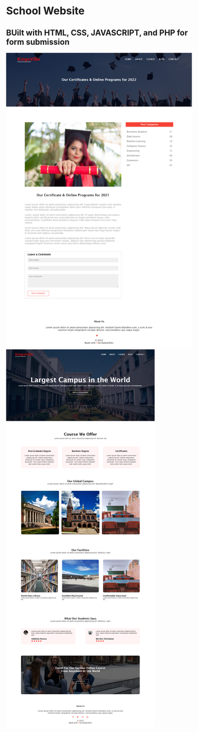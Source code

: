 # School Website

## BUilt with HTML, CSS, JAVASCRIPT, and PHP for form submission


![School](schoolcert.png)
![School Home Page](schoolHome.png)